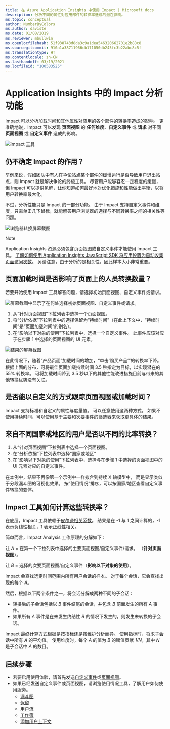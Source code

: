 ```yaml
---
title: 在 Azure Application Insights 中使用 Impact | Microsoft docs
description: 分析不同的属性对应用部件的转换率造成的潜在影响。
ms.topic: conceptual
author: NumberByColors
ms.author: daviste
ms.date: 01/08/2019
ms.reviewer: mbullwin
ms.openlocfilehash: 51f938743d8da3c9a1dea546320662701e2b88c8
ms.sourcegitcommit: 910a1a38711966cb171050db245fc3b22abc8c5f
ms.translationtype: HT
ms.contentlocale: zh-CN
ms.lasthandoff: 03/19/2021
ms.locfileid: "100583525"
---
```

# <a name="impact-analysis-with-application-insights"></a>Application Insights 中的 Impact 分析功能

Impact 可以分析加载时间和其他属性对应用的各个部件的转换率造成的影响。 更准确地说，Impact 可以发现 **页面视图** 的 **任何维度**、**自定义事件** 或 **请求** 对不同 **页面视图** 或 **自定义事件** 造成的影响。 

![Impact 工具](./media/usage-impact/0001-impact.png)

## <a name="still-not-sure-what-impact-does"></a>仍不确定 Impact 的作用？

举例来说，假如团队中有人在争论站点某个部件的缓慢运行是否导致用户退出站点，则 Impact 就是解决争论的终极工具。 尽管用户能够容忍一定程度的缓慢，但 Impact 可以提供见解，让你知道如何最好地对优化措施和性能做出平衡，以将用户转换率最大化。

不过，分析性能只是 Impact 的一部分功能。 由于 Impact 支持自定义事件和维度，只需单击几下鼠标，就能解答用户浏览器的选择与不同转换率之间的相关性等问题。

![浏览器转换屏幕截图](./media/usage-impact/0004-browsers.png)

> [!NOTE]
> Application Insights 资源必须包含页面视图或自定义事件才能使用 Impact 工具。 [了解如何使用 Application Insights JavaScript SDK 将应用设置为自动收集页面访问次数](./javascript.md)。 另请注意，由于分析的是相关性，因此样本大小非常重要。
>
>

## <a name="is-page-load-time-impacting-how-many-people-convert-on-my-page"></a>页面加载时间是否影响了页面上的人员转换数量？

若要开始使用 Impact 工具解答问题，请选择初始页面视图、自定义事件或请求。

![屏幕截图中显示了在何处选择初始页面视图、自定义事件或请求。](./media/usage-impact/0002-dropdown.png)

1. 从“针对页面视图”下拉列表中选择一个页面视图。
2. 将“分析依据”下拉列表中的选择保留为“持续时间”（在此上下文中，“持续时间”是“页面加载时间”的别名）。
3. 在“影响以下对象的使用”下拉列表中，选择一个自定义事件。 此事件应该对应于在步骤 1 中选择的页面视图的 UI 元素。

![结果的屏幕截图](./media/usage-impact/0003-results.png)

在此情况下，随着“产品页面”加载时间的增加，“单击‘购买产品’”的转换率下降。 根据上面的分布，可将最佳页面加载持续时间 3.5 秒指定为目标，以实现潜在的 55% 转换率。 可将加载时间降到 3.5 秒以下的其他性能改进措施目前与带来的其他转换优势没有关联。

## <a name="what-if-im-tracking-page-views-or-load-times-in-custom-ways"></a>是否能以自定义的方式跟踪页面视图或加载时间？

Impact 支持标准和自定义的属性与度量值。 可以任意使用这两种方式。 如果不使用持续时间，可以使用基于主要和次要事件的筛选器来获取更具体的结果。

## <a name="do-users-from-different-countries-or-regions-convert-at-different-rates"></a>来自不同国家或地区的用户是否以不同的比率转换？

1. 从“针对页面视图”下拉列表中选择一个页面视图。
2. 在“分析依据”下拉列表中选择“国家或地区”
3. 在“影响以下对象的使用”下拉列表中，选择与在步骤 1 中选择的页面视图中的 UI 元素对应的自定义事件。

在本例中，结果不再像第一个示例中一样拟合到持续 X 轴模型中， 而是显示类似于分段漏斗图的可视化效果。 按“使用情况”排序，可以按国家/地区查看自定义事件转换的变体。


## <a name="how-does-the-impact-tool-calculate-these-conversion-rates"></a>Impact 工具如何计算这些转换率？

在底层，Impact 工具依赖于[皮尔逊相关系数](https://en.wikipedia.org/wiki/Pearson_correlation_coefficient)。 结果是在 -1 与 1 之间计算的，-1 表示负线性相关，1 表示正线性相关。

简单而言，Impact Analysis 工作原理的分解如下：

让 _A_ = 在第一个下拉列表中选择的主要页面视图/自定义事件/请求。 （**针对页面视图**）。

让 _B_ = 选择的次要页面视图/自定义事件（**影响以下对象的使用**）。

Impact 会查找选定时间范围内所有用户会话的样本。 对于每个会话，它会查找出现的每个 _A_。

然后，根据以下两个条件之一，将会话分解成两种不同的子会话：

- 转换后的子会话包括以 _B_ 事件结尾的会话，并包含 _B_ 前面发生的所有 _A_ 事件。
- 如果所有 _A_ 事件是在未发生终结性 _B_ 的情况下发生的，则发生未转换的子会话。

Impact 最终计算方式根据是按指标还是按维护分析而异。 使用指标时，将求子会话中所有 _A_ 的平均值。 使用维度时，每个 _A_ 的值为 _B_ 的赋值贡献 _1/N_，其中 _N_ 是子会话中 _A_ 的数目。

## <a name="next-steps"></a>后续步骤

- 若要启用使用体验，请首先发送[自定义事件](./api-custom-events-metrics.md#trackevent)或[页面视图](./api-custom-events-metrics.md#page-views)。
- 如果已经发送自定义事件或页面视图，请浏览使用情况工具，了解用户如何使用服务。
    - [漏斗图](usage-funnels.md)
    - [保留](usage-retention.md)
    - [用户流](usage-flows.md)
    - [工作簿](../visualize/workbooks-overview.md)
    - [添加用户上下文](usage-send-user-context.md)

